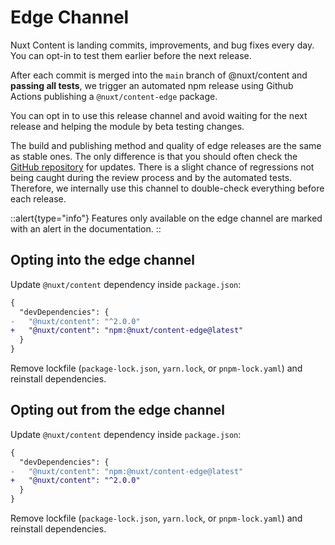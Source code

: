 # Edge Channel

Nuxt Content is landing commits, improvements, and bug fixes every day. You can opt-in to test them earlier before the next release.

After each commit is merged into the `main` branch of @nuxt/content and **passing all tests**, we trigger an automated npm release using Github Actions publishing a `@nuxt/content-edge` package.

You can opt in to use this release channel and avoid waiting for the next release and helping the module by beta testing changes.

The build and publishing method and quality of edge releases are the same as stable ones. The only difference is that you should often check the [GitHub repository](https://github.com/nuxt/content) for updates. There is a slight chance of regressions not being caught during the review process and by the automated tests. Therefore, we internally use this channel to double-check everything before each release.

::alert{type="info"}
Features only available on the edge channel are marked with an alert in the documentation.
::

## Opting into the edge channel

Update `@nuxt/content` dependency inside `package.json`:

```diff [package.json]
{
  "devDependencies": {
-   "@nuxt/content": "^2.0.0"
+   "@nuxt/content": "npm:@nuxt/content-edge@latest"
  }
}
```

Remove lockfile (`package-lock.json`, `yarn.lock`, or `pnpm-lock.yaml`) and reinstall dependencies.

## Opting out from the edge channel

Update `@nuxt/content` dependency inside `package.json`:

```diff [package.json]
{
  "devDependencies": {
-   "@nuxt/content": "npm:@nuxt/content-edge@latest"
+   "@nuxt/content": "^2.0.0"
  }
}
```

Remove lockfile (`package-lock.json`, `yarn.lock`, or `pnpm-lock.yaml`) and reinstall dependencies.
